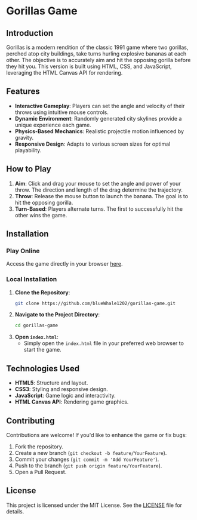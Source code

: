 # Gorillas Game

## Introduction

Gorillas is a modern rendition of the classic 1991 game where two gorillas, perched atop city buildings, take turns hurling explosive bananas at each other. The objective is to accurately aim and hit the opposing gorilla before they hit you. This version is built using HTML, CSS, and JavaScript, leveraging the HTML Canvas API for rendering.

## Features

-   **Interactive Gameplay**: Players can set the angle and velocity of their throws using intuitive mouse controls.
-   **Dynamic Environment**: Randomly generated city skylines provide a unique experience each game.
-   **Physics-Based Mechanics**: Realistic projectile motion influenced by gravity.
-   **Responsive Design**: Adapts to various screen sizes for optimal playability.

## How to Play

1. **Aim**: Click and drag your mouse to set the angle and power of your throw. The direction and length of the drag determine the trajectory.
2. **Throw**: Release the mouse button to launch the banana. The goal is to hit the opposing gorilla.
3. **Turn-Based**: Players alternate turns. The first to successfully hit the other wins the game.

## Installation

### Play Online

Access the game directly in your browser [here]().

### Local Installation

1. **Clone the Repository**:
    ```bash
    git clone https://github.com/blueWhale1202/gorillas-game.git
    ```
2. **Navigate to the Project Directory**:
    ```bash
    cd gorillas-game
    ```
3. **Open `index.html`**:
    - Simply open the `index.html` file in your preferred web browser to start the game.

## Technologies Used

-   **HTML5**: Structure and layout.
-   **CSS3**: Styling and responsive design.
-   **JavaScript**: Game logic and interactivity.
-   **HTML Canvas API**: Rendering game graphics.

## Contributing

Contributions are welcome! If you'd like to enhance the game or fix bugs:

1. Fork the repository.
2. Create a new branch (`git checkout -b feature/YourFeature`).
3. Commit your changes (`git commit -m 'Add YourFeature'`).
4. Push to the branch (`git push origin feature/YourFeature`).
5. Open a Pull Request.

## License

This project is licensed under the MIT License. See the [LICENSE](LICENSE) file for details.
